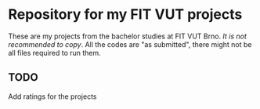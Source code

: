# Repository for my FIT VUT projects

These are my projects from the bachelor studies at FIT VUT Brno.
_It is not recommended to copy_.
All the codes are "as submitted", there might not be all files required to run them.

## TODO

Add ratings for the projects
